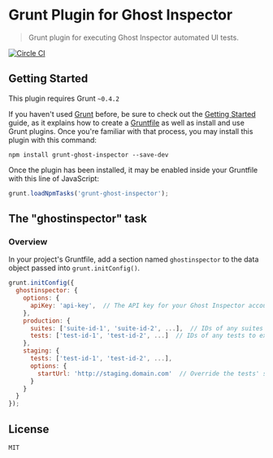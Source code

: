 # Grunt Plugin for Ghost Inspector

> Grunt plugin for executing Ghost Inspector automated UI tests.

[![Circle CI](https://circleci.com/gh/ghost-inspector/grunt-ghost-inspector.svg?style=svg)](https://circleci.com/gh/ghost-inspector/grunt-ghost-inspector)

## Getting Started
This plugin requires Grunt `~0.4.2`

If you haven't used [Grunt](http://gruntjs.com/) before, be sure to check out the [Getting Started](http://gruntjs.com/getting-started) guide, as it explains how to create a [Gruntfile](http://gruntjs.com/sample-gruntfile) as well as install and use Grunt plugins. Once you're familiar with that process, you may install this plugin with this command:

```shell
npm install grunt-ghost-inspector --save-dev
```

Once the plugin has been installed, it may be enabled inside your Gruntfile with this line of JavaScript:

```js
grunt.loadNpmTasks('grunt-ghost-inspector');
```

## The "ghostinspector" task

### Overview
In your project's Gruntfile, add a section named `ghostinspector` to the data object passed into `grunt.initConfig()`.

```js
grunt.initConfig({
  ghostinspector: {
    options: {
      apiKey: 'api-key',  // The API key for your Ghost Inspector account
    },
    production: {
      suites: ['suite-id-1', 'suite-id-2', ...],  // IDs of any suites to execute
      tests: ['test-id-1', 'test-id-2', ...]  // IDs of any tests to execute
    },
    staging: {
      tests: ['test-id-1', 'test-id-2', ...],
      options: {
        startUrl: 'http://staging.domain.com'  // Override the tests' start URL
      }
    }
  }
});
```

## License

    MIT
